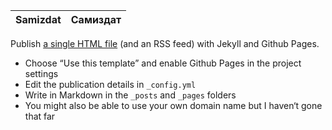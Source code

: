 | Samizdat | Самиздат |
|-|-|

Publish [a single HTML file](https://cadars.github.io/samizdat) (and an RSS feed) with Jekyll and Github Pages.

- Choose “Use this template” and enable Github Pages in the project settings
- Edit the publication details in `_config.yml`
- Write in Markdown in the `_posts` and `_pages` folders
- You might also be able to use your own domain name but I haven‘t gone that far
